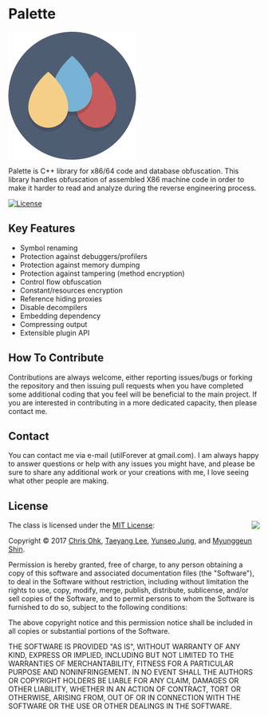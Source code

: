 # Palette

<img src="https://github.com/Cryptonite-team/Palette/blob/master/Logo.png" align="center" />

Palette is C++ library for x86/64 code and database obfuscation. This library handles obfuscation of assembled X86 machine code in order to make it harder to read and analyze during the reverse engineering process.

[![License](https://img.shields.io/badge/Licence-MIT-blue.svg)](https://github.com/utilForever/Palette/blob/master/LICENSE)

## Key Features

- Symbol renaming
- Protection against debuggers/profilers
- Protection against memory dumping
- Protection against tampering (method encryption)
- Control flow obfuscation
- Constant/resources encryption
- Reference hiding proxies
- Disable decompilers
- Embedding dependency
- Compressing output
- Extensible plugin API

## How To Contribute

Contributions are always welcome, either reporting issues/bugs or forking the repository and then issuing pull requests when you have completed some additional coding that you feel will be beneficial to the main project. If you are interested in contributing in a more dedicated capacity, then please contact me.

## Contact

You can contact me via e-mail (utilForever at gmail.com). I am always happy to answer questions or help with any issues you might have, and please be sure to share any additional work or your creations with me, I love seeing what other people are making.

## License

<img align="right" src="http://opensource.org/trademarks/opensource/OSI-Approved-License-100x137.png">

The class is licensed under the [MIT License](http://opensource.org/licenses/MIT):

Copyright &copy; 2017 [Chris Ohk](http://www.github.com/utilForever), [Taeyang Lee](https://github.com/5unKn0wn), [Yunseo Jung](https://github.com/Han3l), and [Myunggeun Shin](https://github.com/lentti).

Permission is hereby granted, free of charge, to any person obtaining a copy of this software and associated documentation files (the "Software"), to deal in the Software without restriction, including without limitation the rights to use, copy, modify, merge, publish, distribute, sublicense, and/or sell copies of the Software, and to permit persons to whom the Software is furnished to do so, subject to the following conditions:

The above copyright notice and this permission notice shall be included in all copies or substantial portions of the Software.

THE SOFTWARE IS PROVIDED "AS IS", WITHOUT WARRANTY OF ANY KIND, EXPRESS OR IMPLIED, INCLUDING BUT NOT LIMITED TO THE WARRANTIES OF MERCHANTABILITY, FITNESS FOR A PARTICULAR PURPOSE AND NONINFRINGEMENT. IN NO EVENT SHALL THE AUTHORS OR COPYRIGHT HOLDERS BE LIABLE FOR ANY CLAIM, DAMAGES OR OTHER LIABILITY, WHETHER IN AN ACTION OF CONTRACT, TORT OR OTHERWISE, ARISING FROM, OUT OF OR IN CONNECTION WITH THE SOFTWARE OR THE USE OR OTHER DEALINGS IN THE SOFTWARE.